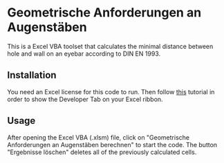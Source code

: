 # Geometrische Anforderungen an Augenstäben

This is a Excel VBA toolset that calculates the minimal distance between hole and wall on an eyebar according to DIN EN 1993.

## Installation

You need an Excel license for this code to run. Then follow [this](https://www.excelcampus.com/vba/enable-developer-tab/) tutorial in order to show the Developer Tab on your Excel ribbon.

## Usage

After opening the Excel VBA (.xlsm) file, click on "Geometrische Anforderungen an Augenstäben berechnen" to start the code. The button "Ergebnisse löschen" deletes all of the previously calculated cells.
